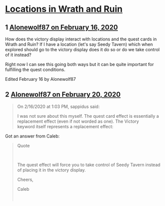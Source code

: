 # [Locations in Wrath and Ruin](https://community.fantasyflightgames.com/topic/305868-locations-in-wrath-and-ruin/)

## 1 [Alonewolf87 on February 16, 2020](https://community.fantasyflightgames.com/topic/305868-locations-in-wrath-and-ruin/?do=findComment&comment=3895170)

How does the victory display interact with locations and the quest cards in Wrath and Ruin? If I have a location (let's say Seedy Tavern) which when explored should go to the victory display does it do so or do we take control of it instead?

Right now I can see this going both ways but it can be quite important for fulfilling the quest conditions.

Edited February 16 by Alonewolf87

## 2 [Alonewolf87 on February 20, 2020](https://community.fantasyflightgames.com/topic/305868-locations-in-wrath-and-ruin/?do=findComment&comment=3898628)

> On 2/16/2020 at 1:03 PM, sappidus said:
> 
> I was not sure about this myself. The quest card effect is essentially a replacement effect (even if not worded as one). The Victory keyword itself represents a replacement effect:

Got an answer from Caleb:
 

> Quote
> 
>  
> 
> The quest effect will force you to take control of Seedy Tavern instead of placing it in the victory display.
> 
> Cheers,
> 
> Caleb
> 
>  

 

